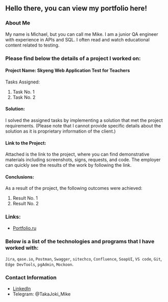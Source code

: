 ## Hello there, you can view my portfolio here!

### About Me

My name is Michael, but you can call me Mike. I am a junior QA engineer with experience in APIs and SQL. I often read and watch educational content related to testing.

### Please find below the details of a project I worked on:

#### Project Name: Skyeng Web Application Test for Teachers

Tasks Assigned:
1. Task No. 1
2. Task No. 2

#### Solution:

I solved the assigned tasks by implementing a solution that met the project requirements. (Please note that I cannot provide specific details about the solution as it is proprietary information of the client.)

#### Link to the Project:

Attached is the link to the project, where you can find demonstrative materials including screenshots, signs, requests, and code. The employer can quickly see the results of the work by following the link.

#### Conclusions:

As a result of the project, the following outcomes were achieved:
1. Result No. 1
2. Result No. 2

### Links:

* [Portfolio.ru](https://wheat-cruiser-95c.notion.site/77160b1d4a494668b28ef9dc12bf9d93?pvs=4)

### Below is a list of the technologies and programs that I have worked with:

`Jira`, `qase.io`, `Postman`, `Swagger`, `sitechco`, `Confluence`,
`SoapUI`, `VS code`, `Git`, `Edge DevTools`, `pgAdmin`, `Mockoon`.

### Contact Information

* [LinkedIn](https://www.linkedin.com/in/mike-smirnov-b531b6295/?utm_source=share&utm_campaign=share_via&utm_content=profile&utm_medium=android_app)
* Telegram: @TakaJoki_Mike
